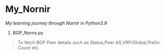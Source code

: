 # My_Nornir
_My learning journey through Nornir in Python3.9_

1. BGP_Norns.py 
  >  To fetch BGP Peer details such as Status,Peer AS,VRF/Global,Prefix Count etc.
